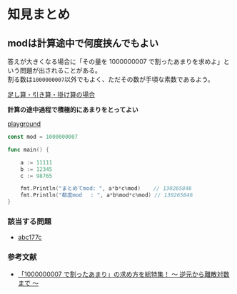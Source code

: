 # 知見まとめ

<!-- TODO: 目次を挿入する-->

## modは計算途中で何度挟んでもよい

答えが大きくなる場合に「その量を 1000000007 で割ったあまりを求めよ」という問題が出されることがある。  
割る数は`1000000007`以外でもよく、ただその数が手頃な素数であるよう。  

<u>足し算・引き算・掛け算の場合</u>  

**計算の途中過程で積極的にあまりをとってよい**

[playground](https://play.golang.org/p/TMqY4ZR9yMe)

```go
const mod = 1000000007

func main() {

    a := 11111
    b := 12345
    c := 98765

    fmt.Println("まとめてmod: ", a*b*c%mod)    // 130265846
    fmt.Println("都度mod　 : ", a*b%mod*c%mod) // 130265846
}
```

### 該当する問題

- [abc177c](https://atcoder.jp/contests/abc177/tasks/abc177_c)

### 参考文献

- [「1000000007 で割ったあまり」の求め方を総特集！ 〜 逆元から離散対数まで 〜](https://qiita.com/drken/items/3b4fdf0a78e7a138cd9a)